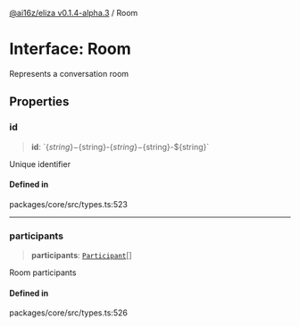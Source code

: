 [@ai16z/eliza v0.1.4-alpha.3](../index.md) / Room

# Interface: Room

Represents a conversation room

## Properties

### id

> **id**: \`$\{string\}-$\{string\}-$\{string\}-$\{string\}-$\{string\}\`

Unique identifier

#### Defined in

packages/core/src/types.ts:523

***

### participants

> **participants**: [`Participant`](Participant.md)[]

Room participants

#### Defined in

packages/core/src/types.ts:526
